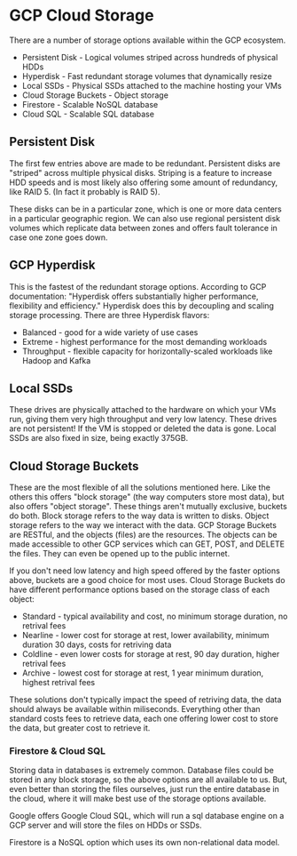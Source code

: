 # GCP Cloud Storage
There are a number of storage options available within the GCP ecosystem. 
 - Persistent Disk - Logical volumes striped across hundreds of physical HDDs
 - Hyperdisk - Fast redundant storage volumes that dynamically resize
 - Local SSDs - Physical SSDs attached to the machine hosting your VMs
 - Cloud Storage Buckets - Object storage
 - Firestore - Scalable NoSQL database
 - Cloud SQL - Scalable SQL database

## Persistent Disk
The first few entries above are made to be redundant. Persistent disks are "striped" across multiple physical disks. Striping is a feature to increase HDD speeds and is most likely also offering some amount of redundancy, like RAID 5. (In fact it probably is RAID 5).  

These disks can be in a particular zone, which is one or more data centers in a particular geographic region. We can also use regional persistent disk volumes which replicate data between zones and offers fault tolerance in case one zone goes down.

## GCP Hyperdisk
This is the fastest of the redundant storage options. According to GCP documentation: "Hyperdisk offers substantially higher performance, flexibility and efficiency." Hyperdisk does this by decoupling and scaling storage processing. There are three Hyperdisk flavors:
 - Balanced - good for a wide variety of use cases
 - Extreme - highest performance for the most demanding workloads
 - Throughput - flexible capacity for horizontally-scaled workloads like Hadoop and Kafka

## Local SSDs
These drives are physically attached to the hardware on which your VMs run, giving them very high throughput and very low latency. These drives are not persistent! If the VM is stopped or deleted the data is gone. Local SSDs are also fixed in size, being exactly 375GB.

## Cloud Storage Buckets
These are the most flexible of all the solutions mentioned here. Like the others this offers "block storage" (the way computers store most data), but also offers "object storage". These things aren't mutually exclusive, buckets do both. Block storage refers to the way data is written to disks. Object storage refers to the way we interact with the data. GCP Storage Buckets are RESTful, and the objects (files) are the resources. The objects can be made accessible to other GCP services which can GET, POST, and DELETE the files. They can even be opened up to the public internet.

If you don't need low latency and high speed offered by the faster options above, buckets are a good choice for most uses. Cloud Storage Buckets do have different performance options based on the storage class of each object:
 - Standard - typical availability and cost, no minimum storage duration, no retrival fees
 - Nearline - lower cost for storage at rest, lower availability, minimum duration 30 days, costs for retriving data
 - Coldline - even lower costs for storage at rest, 90 day duration, higher retrival fees
 - Archive - lowest cost for storage at rest, 1 year minimum duration, highest retrival fees

These solutions don't typically impact the speed of retriving data, the data should always be available within miliseconds. Everything other than standard costs fees to retrieve data, each one offering lower cost to store the data, but greater cost to retrieve it.

### Firestore & Cloud SQL
Storing data in databases is extremely common. Database files could be stored in any block storage, so the above options are all available to us. But, even better than storing the files ourselves, just run the entire database in the cloud, where it will make best use of the storage options available.

Google offers Google Cloud SQL, which will run a sql database engine on a GCP server and will store the files on HDDs or SSDs.

Firestore is a NoSQL option which uses its own non-relational data model. 
